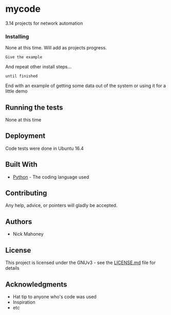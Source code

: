 # mycode 

3.14 projects for network automation 


### Installing

None at this time. Will add as projects progress.


```
Give the example
```

And repeat other install steps...

```
until finished
```

End with an example of getting some data out of the system or using it for a little demo

## Running the tests

None at this time

## Deployment

Code tests were done in Ubuntu 16.4 

## Built With

* [Python](https://www.python.org/) - The coding language used

## Contributing

Any help, advice, or pointers will gladly be accepted.

## Authors

* Nick Mahoney

## License

This project is licensed under the GNUv3 - see the [LICENSE.md](LICENSE.md) file for details

## Acknowledgments

* Hat tip to anyone who's code was used
* Inspiration
* etc

